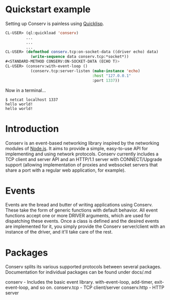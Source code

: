 # Quickstart example

Setting up Conserv is painless using [Quicklisp](http://quicklisp.org).

```lisp
CL-USER> (ql:quickload 'conserv)
         ...
         ...
         ...
CL-USER> (defmethod conserv.tcp:on-socket-data ((driver echo) data)
           (write-sequence data conserv.tcp:*socket*))
#<STANDARD-METHOD CONSERV:ON-SOCKET-DATA (ECHO T)>
CL-USER> (conserv:with-event-loop ()
           (conserv.tcp:server-listen (make-instance 'echo)
                                      :host "127.0.0.1"
                                      :port 1337))
```

Now in a terminal...

    $ netcat localhost 1337
    hello world!
    hello world!

# Introduction

Conserv is an event-based networking library inspired by the networking modules of
[Node.js](http://nodejs.org). It aims to provide a simple, easy-to-use API for implementing and
using network protocols. Conserv currently includes a TCP client and server API and an HTTP/1.1
server with CONNECT/Upgrade support (allowing implementation of proxies and websocket servers that
share a port with a regular web application, for example).

# Events

Events are the bread and butter of writing applications using Conserv. These take the form of
generic functions with default behavior. All event functions accept one or more DRIVER arguments,
which are used for dispatching these events. Once a class is defined and the desired events are
implemented for it, you simply provide the Conserv server/client with an instance of the driver, and
it'll take care of the rest.

# Packages

Conserv splits its various supported protocols between several packages. Documentation for
individual packages can be found under docs/<package-name>.md

conserv - Includes the basic event library. with-event-loop, add-timer, exit-event-loop, and so on.
conserv.tcp - TCP client/server
conserv.http - HTTP server
